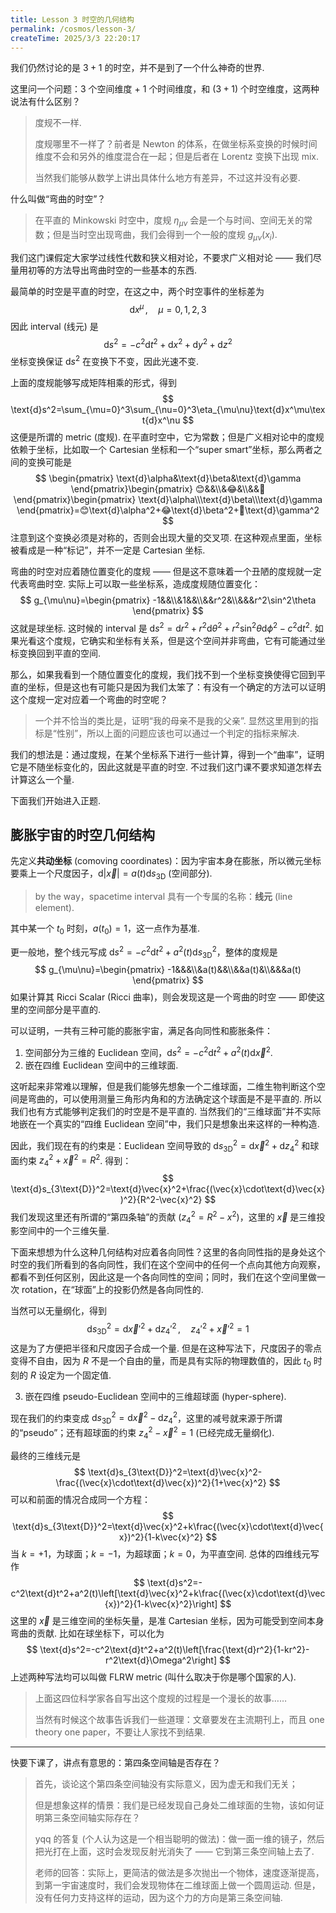 ```yaml
---
title: Lesson 3 时空的几何结构
permalink: /cosmos/lesson-3/
createTime: 2025/3/3 22:20:17
---
```

我们仍然讨论的是 $3+1$ 的时空，并不是到了一个什么神奇的世界.

这里问一个问题：$3$ 个空间维度 + $1$ 个时间维度，和 $(3+1)$ 个时空维度，这两种说法有什么区别？

> 度规不一样.
>
> 度规哪里不一样了？前者是 Newton 的体系，在做坐标系变换的时候时间维度不会和另外的维度混合在一起；但是后者在 Lorentz 变换下出现 mix.
>
> 当然我们能够从数学上讲出具体什么地方有差异，不过这并没有必要.

什么叫做“弯曲的时空”？

> 在平直的 Minkowski 时空中，度规 $\eta_{\mu\nu}$ 会是一个与时间、空间无关的常数；但是当时空出现弯曲，我们会得到一个一般的度规 $g_{\mu\nu}(x_i)$.

我们这门课假定大家学过线性代数和狭义相对论，不要求广义相对论 —— 我们尽量用初等的方法导出弯曲时空的一些基本的东西.

最简单的时空是平直的时空，在这之中，两个时空事件的坐标差为
$$
\text{d}x^\mu\,,\quad\mu=0,1,2,3
$$
因此 interval (线元) 是
$$
\text{d}s^2=-c^2\text{d}t^2+\text{d}x^2+\text{d}y^2+\text{d}z^2
$$
坐标变换保证 $\text{d}s^2$ 在变换下不变，因此光速不变.

上面的度规能够写成矩阵相乘的形式，得到
$$
\text{d}s^2=\sum_{\mu=0}^3\sum_{\nu=0}^3\eta_{\mu\nu}\text{d}x^\mu\text{d}x^\nu
$$
这便是所谓的 metric (度规). 在平直时空中，它为常数；但是广义相对论中的度规依赖于坐标，比如取一个 Cartesian 坐标和一个“super smart”坐标，那么两者之间的变换可能是
$$
\begin{pmatrix}
\text{d}\alpha&\text{d}\beta&\text{d}\gamma
\end{pmatrix}\begin{pmatrix}
😊&&\\&😂&\\&&🤣
\end{pmatrix}\begin{pmatrix}
\text{d}\alpha\\\text{d}\beta\\\text{d}\gamma
\end{pmatrix}=😊\text{d}\alpha^2+😂\text{d}\beta^2+🤣\text{d}\gamma^2
$$
注意到这个变换必须是对称的，否则会出现大量的交叉项. 在这种观点里面，坐标被看成是一种“标记”，并不一定是 Cartesian 坐标.

弯曲的时空对应着随位置变化的度规 —— 但是这不意味着一个丑陋的度规就一定代表弯曲时空. 实际上可以取一些坐标系，造成度规随位置变化：
$$
g_{\mu\nu}=\begin{pmatrix}
-1&&\\&1&&\\&&r^2&\\&&&r^2\sin^2\theta
\end{pmatrix}
$$
这就是球坐标. 这时候的 interval 是 $\text{d}s^2=\text{d}r^2+r^2\text{d}\theta^2+r^2\sin^2\theta\text{d}\phi^2-c^2\text{d}t^2$. 如果光看这个度规，它确实和坐标有关系，但是这个空间并非弯曲，它有可能通过坐标变换回到平直的空间.

那么，如果我看到一个随位置变化的度规，我们找不到一个坐标变换使得它回到平直的坐标，但是这也有可能只是因为我们太笨了：有没有一个确定的方法可以证明这个度规一定对应着一个弯曲的时空呢？

> 一个并不恰当的类比是，证明“我的母亲不是我的父亲”. 显然这里用到的指标是“性别”，所以上面的问题应该也可以通过一个判定的指标来解决.

我们的想法是：通过度规，在某个坐标系下进行一些计算，得到一个“曲率”，证明它是不随坐标变化的，因此这就是平直的时空. 不过我们这门课不要求知道怎样去计算这么一个量.

下面我们开始进入正题.

## 膨胀宇宙的时空几何结构

先定义**共动坐标** (comoving coordinates)：因为宇宙本身在膨胀，所以微元坐标要乘上一个尺度因子，$\text{d}|\vec{x}|=a(t)\text{d}s_{3\text{D}}$ (空间部分).

> by the way，spacetime interval 具有一个专属的名称：**线元** (line element).

其中某一个 $t_0$ 时刻，$a(t_0)=1$，这一点作为基准.

更一般地，整个线元写成 $\text{d}s^2=-c^2\text{d}t^2+a^2(t)\text{d}s_{3\text{D}}^2$，整体的度规是
$$
g_{\mu\nu}=\begin{pmatrix}
-1&&&\\&a(t)&&\\&&a(t)&\\&&&a(t)
\end{pmatrix}
$$
如果计算其 Ricci Scalar (Ricci 曲率)，则会发现这是一个弯曲的时空 —— 即使这里的空间部分是平直的.

可以证明，一共有三种可能的膨胀宇宙，满足各向同性和膨胀条件：

1. 空间部分为三维的 Euclidean 空间，$\text{d}s^2=-c^2\text{d}t^2+a^2(t)\text{d}\vec{x}^2$.
2. 嵌在四维 Euclidean 空间中的三维球面.

这听起来非常难以理解，但是我们能够先想象一个二维球面，二维生物判断这个空间是弯曲的，可以使用测量三角形内角和的方法确定这个球面是不是平直的. 所以我们也有方式能够判定我们的时空是不是平直的. 当然我们的“三维球面”并不实际地嵌在一个真实的“四维 Euclidean 空间”中，我们只是想象出来这样的一种构造.

因此，我们现在有的约束是：Euclidean 空间导致的 $\text{d}s^2_{3\text{D}}=\text{d}\vec{x}^2+\text{d}z_4^2$ 和球面约束 $z_4^2+\vec{x}^2=R^2$. 得到：
$$
\text{d}s_{3\text{D}}^2=\text{d}\vec{x}^2+\frac{(\vec{x}\cdot\text{d}\vec{x})^2}{R^2-\vec{x}^2}
$$
我们发现这里还有所谓的“第四条轴”的贡献 ($z^2_4=R^2-x^2$)，这里的 $\vec{x}$ 是三维投影空间中的一个三维矢量.

下面来想想为什么这种几何结构对应着各向同性？这里的各向同性指的是身处这个时空的我们所看到的各向同性，我们在这个空间中的任何一个点向其他方向观察，都看不到任何区别，因此这是一个各向同性的空间；同时，我们在这个空间里做一次 rotation，在“球面”上的投影仍然是各向同性的.

当然可以无量纲化，得到
$$
\text{d}s_{3\text{D}}^2=\text{d}\vec{x}'^2+\text{d}z_4'^2\,,\quad z_4'^2+\vec{x}'^2=1
$$
这是为了方便把半径和尺度因子合成一个量. 但是在这种写法下，尺度因子的零点变得不自由，因为 $R$ 不是一个自由的量，而是具有实际的物理数值的，因此 $t_0$ 时刻的 $R$ 设定为一个固定值.

3. 嵌在四维 pseudo-Euclidean 空间中的三维超球面 (hyper-sphere).

现在我们的约束变成 $\text{d}s_{3\text{D}}^2=\text{d}\vec{x}^2-\text{d}z_4^2$，这里的减号就来源于所谓的“pseudo”；还有超球面的约束 $z_4^2-\vec{x}^2=1$ (已经完成无量纲化).

最终的三维线元是
$$
\text{d}s_{3\text{D}}^2=\text{d}\vec{x}^2-\frac{(\vec{x}\cdot\text{d}\vec{x})^2}{1+\vec{x}^2}
$$
可以和前面的情况合成同一个方程：
$$
\text{d}s_{3\text{D}}^2=\text{d}\vec{x}^2+k\frac{(\vec{x}\cdot\text{d}\vec{x})^2}{1-k\vec{x}^2}
$$
当 $k=+1$，为球面；$k=-1$，为超球面；$k=0$，为平直空间. 总体的四维线元写作
$$
\text{d}s^2=-c^2\text{d}t^2+a^2(t)\left[\text{d}\vec{x}^2+k\frac{(\vec{x}\cdot\text{d}\vec{x})^2}{1-k\vec{x}^2}\right]
$$
这里的 $\vec{x}$ 是三维空间的坐标矢量，是准 Cartesian 坐标，因为可能受到空间本身弯曲的贡献. 比如在球坐标下，可以化为
$$
\text{d}s^2=-c^2\text{d}t^2+a^2(t)\left[\frac{\text{d}r^2}{1-kr^2}-r^2\text{d}\Omega^2\right]
$$
上述两种写法均可以叫做 FLRW metric (叫什么取决于你是哪个国家的人).

> 上面这四位科学家各自写出这个度规的过程是一个漫长的故事……
>
> 当然有时候这个故事告诉我们一些道理：文章要发在主流期刊上，而且 one theory one paper，不要让人家找不到结果.

---

快要下课了，讲点有意思的：第四条空间轴是否存在？

> 首先，谈论这个第四条空间轴没有实际意义，因为虚无和我们无关；
>
> 但是想象这样的情景：我们是已经发现自己身处二维球面的生物，该如何证明第三条空间轴实际存在？
>
> yqq 的答复 (个人认为这是一个相当聪明的做法)：做一面一维的镜子，然后把光打在上面，这时会发现反射光消失了 —— 它到第三条空间轴上去了.
>
> 老师的回答：实际上，更简洁的做法是多次抛出一个物体，速度逐渐提高，到第一宇宙速度时，我们会发现物体在二维球面上做一个圆周运动. 但是，没有任何力支持这样的运动，因为这个力的方向是第三条空间轴.